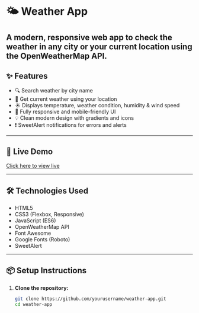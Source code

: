 # 🌤️ Weather App

A modern, responsive web app to check the weather in any city or your current location using the OpenWeatherMap API.
---

## ✨ Features

- 🔍 Search weather by city name
- 📍 Get current weather using your location
- ☀️ Displays temperature, weather condition, humidity & wind speed
- 📱 Fully responsive and mobile-friendly UI
- 💡 Clean modern design with gradients and icons
- ❗ SweetAlert notifications for errors and alerts

---

## 🚀 Live Demo

[Click here to view live]( https://inviszero.github.io/Weather-Webapp/)  

---

## 🛠 Technologies Used

- HTML5
- CSS3 (Flexbox, Responsive)
- JavaScript (ES6)
- OpenWeatherMap API
- Font Awesome
- Google Fonts (Roboto)
- SweetAlert

---

## 📦 Setup Instructions

1. **Clone the repository:**
   ```bash
   git clone https://github.com/yourusername/weather-app.git
   cd weather-app
